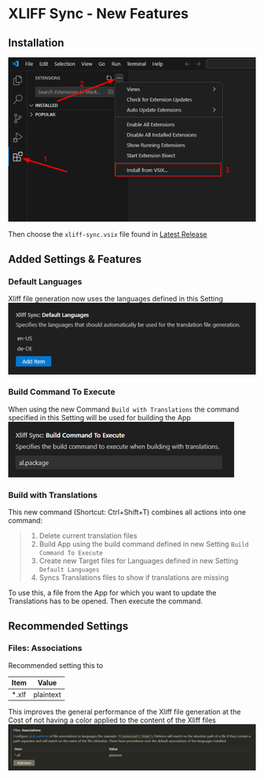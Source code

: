 # XLIFF Sync - New Features

## Installation
![Install Guide](resources/custom_xliffSync_installSteps.png)

Then choose the `xliff-sync.vsix` file found in [Latest Release](https://github.com/FlorianNoeverGOB/vsc-xliff-sync/releases/latest)

## Added Settings & Features

### Default Languages
Xliff file generation now uses the languages defined in this Setting
![Default Languages Setting](resources/custom_xliffSync_defaultLanguages.png)

### Build Command To Execute
When using the new Command `Build with Translations` the command specified in this Setting will be used for building the App
![Build Command To Execute Setting](resources/custom_xliffSync_buildCommandToExecute.png)

### Build with Translations
This new command (Shortcut: Ctrl+Shift+T) combines all actions into one command:
> 1. Delete current translation files
> 2. Build App using the build command defined in new Setting `Build Command To Execute`
> 3. Create new Target files for Languages defined in new Setting `Default Languages`
> 4. Syncs Translations files to show if translations are missing

To use this, a file from the App for which you want to update the Translations has to be opened. Then execute the command.

## Recommended Settings

### Files: Associations
Recommended setting this to

| Item | Value |
| ---- | ----- |
| *.xlf | plaintext |

This improves the general performance of the Xliff file generation at the Cost of not having a color applied to the content of the Xliff files
![Files Associations *.xlf to plaintext](resources/custom_xliffSync_recommendedSettings.png)
